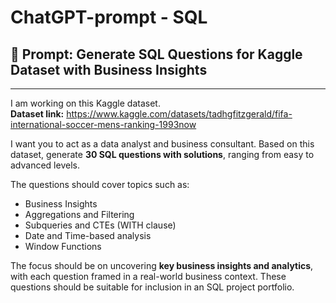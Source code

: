 # ChatGPT-prompt - SQL

## 🧠 Prompt: Generate SQL Questions for Kaggle Dataset with Business Insights

---

I am working on this Kaggle dataset.  
**Dataset link:** https://www.kaggle.com/datasets/tadhgfitzgerald/fifa-international-soccer-mens-ranking-1993now

I want you to act as a data analyst and business consultant. Based on this dataset, generate **30 SQL questions with solutions**, ranging from easy to advanced levels.  

The questions should cover topics such as:
- Business Insights  
- Aggregations and Filtering  
- Subqueries and CTEs (WITH clause)  
- Date and Time-based analysis  
- Window Functions  

The focus should be on uncovering **key business insights and analytics**, with each question framed in a real-world business context. These questions should be suitable for inclusion in an SQL project portfolio.
